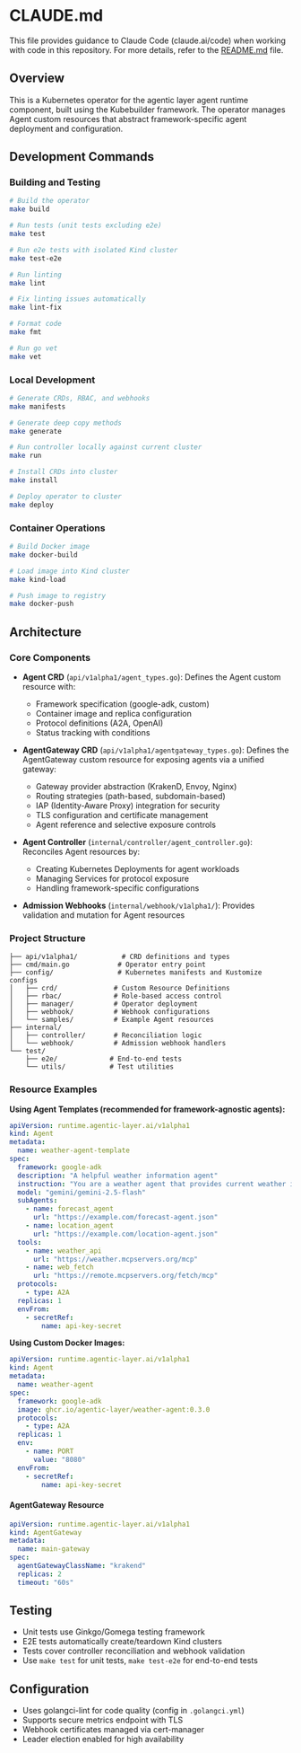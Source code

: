 # CLAUDE.md

This file provides guidance to Claude Code (claude.ai/code) when working with code in this repository.
For more details, refer to the [README.md](README.md) file.

## Overview

This is a Kubernetes operator for the agentic layer agent runtime component, built using the Kubebuilder framework. The operator manages Agent custom resources that abstract framework-specific agent deployment and configuration.

## Development Commands

### Building and Testing
```bash
# Build the operator
make build

# Run tests (unit tests excluding e2e)
make test

# Run e2e tests with isolated Kind cluster
make test-e2e

# Run linting
make lint

# Fix linting issues automatically
make lint-fix

# Format code
make fmt

# Run go vet
make vet
```

### Local Development
```bash
# Generate CRDs, RBAC, and webhooks
make manifests

# Generate deep copy methods
make generate

# Run controller locally against current cluster
make run

# Install CRDs into cluster
make install

# Deploy operator to cluster
make deploy
```

### Container Operations
```bash
# Build Docker image
make docker-build

# Load image into Kind cluster
make kind-load

# Push image to registry
make docker-push
```

## Architecture

### Core Components

- **Agent CRD** (`api/v1alpha1/agent_types.go`): Defines the Agent custom resource with:
  - Framework specification (google-adk, custom)
  - Container image and replica configuration
  - Protocol definitions (A2A, OpenAI)
  - Status tracking with conditions

- **AgentGateway CRD** (`api/v1alpha1/agentgateway_types.go`): Defines the AgentGateway custom resource for exposing agents via a unified gateway:
  - Gateway provider abstraction (KrakenD, Envoy, Nginx)
  - Routing strategies (path-based, subdomain-based)
  - IAP (Identity-Aware Proxy) integration for security
  - TLS configuration and certificate management
  - Agent reference and selective exposure controls

- **Agent Controller** (`internal/controller/agent_controller.go`): Reconciles Agent resources by:
  - Creating Kubernetes Deployments for agent workloads
  - Managing Services for protocol exposure
  - Handling framework-specific configurations

- **Admission Webhooks** (`internal/webhook/v1alpha1/`): Provides validation and mutation for Agent resources

### Project Structure

```
├── api/v1alpha1/           # CRD definitions and types
├── cmd/main.go            # Operator entry point
├── config/                # Kubernetes manifests and Kustomize configs
│   ├── crd/              # Custom Resource Definitions
│   ├── rbac/             # Role-based access control
│   ├── manager/          # Operator deployment
│   ├── webhook/          # Webhook configurations
│   └── samples/          # Example Agent resources
├── internal/
│   ├── controller/       # Reconciliation logic
│   └── webhook/          # Admission webhook handlers
└── test/
    ├── e2e/             # End-to-end tests
    └── utils/           # Test utilities
```

### Resource Examples

**Using Agent Templates (recommended for framework-agnostic agents):**
```yaml
apiVersion: runtime.agentic-layer.ai/v1alpha1
kind: Agent
metadata:
  name: weather-agent-template
spec:
  framework: google-adk
  description: "A helpful weather information agent"
  instruction: "You are a weather agent that provides current weather information and forecasts."
  model: "gemini/gemini-2.5-flash"
  subAgents:
    - name: forecast_agent
      url: "https://example.com/forecast-agent.json"
    - name: location_agent
      url: "https://example.com/location-agent.json"
  tools:
    - name: weather_api
      url: "https://weather.mcpservers.org/mcp"
    - name: web_fetch
      url: "https://remote.mcpservers.org/fetch/mcp"
  protocols:
    - type: A2A
  replicas: 1
  envFrom:
    - secretRef:
        name: api-key-secret
```

**Using Custom Docker Images:**
```yaml
apiVersion: runtime.agentic-layer.ai/v1alpha1
kind: Agent
metadata:
  name: weather-agent
spec:
  framework: google-adk
  image: ghcr.io/agentic-layer/weather-agent:0.3.0
  protocols:
    - type: A2A
  replicas: 1
  env:
    - name: PORT
      value: "8080"
  envFrom:
    - secretRef:
        name: api-key-secret
```

#### AgentGateway Resource
```yaml
apiVersion: runtime.agentic-layer.ai/v1alpha1
kind: AgentGateway
metadata:
  name: main-gateway
spec:
  agentGatewayClassName: "krakend"
  replicas: 2
  timeout: "60s"
```

## Testing

- Unit tests use Ginkgo/Gomega testing framework
- E2E tests automatically create/teardown Kind clusters
- Tests cover controller reconciliation and webhook validation
- Use `make test` for unit tests, `make test-e2e` for end-to-end tests

## Configuration

- Uses golangci-lint for code quality (config in `.golangci.yml`)
- Supports secure metrics endpoint with TLS
- Webhook certificates managed via cert-manager
- Leader election enabled for high availability
